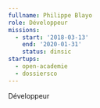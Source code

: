 ```yaml
---
fullname: Philippe Blayo
role: Développeur
missions:
  - start: '2018-03-13'
    end: '2020-01-31'
    status: dinsic
startups:
  - open-academie
  - dossiersco
---
```


Développeur
